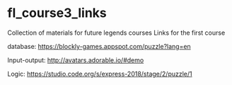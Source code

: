 # fl_course3_links
Collection of materials for future legends courses
Links for the first course

database: 
https://blockly-games.appspot.com/puzzle?lang=en

Input-output:
http://avatars.adorable.io/#demo

Logic:
https://studio.code.org/s/express-2018/stage/2/puzzle/1


